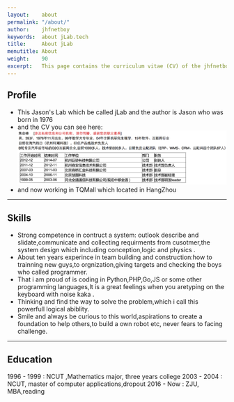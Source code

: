 ```yaml
---
layout:    about
permalink: "/about/"
author:    jhfnetboy
keywords:  about jLab.tech
title:     About jLab
menutitle: About
weight:    90
excerpt:   This page contains the curriculum vitae (CV) of the jhfnetboy.
---
```


## Profile

+ This Jason's Lab which be called jLab and the author is Jason who was born in 1976
+ and the CV you can see here:
![jLab.tech.cv](/assets/jiaohuifeng.curriculum.vitae.png)
+ and now working in TQMall which located in HangZhou
---

## Skills

- Strong competence in contruct a system: outlook describe and slidate,communicate and collecting requirments from cusotmer,the system design which including conception,logic and physics .
- About ten years experince in team building and construction:how to trainning new guys,to orgnization,giving targets and checking the boys who called programmer.
- That i am proud of  is coding in Python,PHP,Go,JS or some other programming languages,It is a great feelings when you aretyping on the keyboard with noise kaka .
- Thinking and find the way to solve the problem,which i call this powerfull logical abiblity.
- Smile and always be curious to this world,aspirations to create a foundation to help others,to build a own robot etc, never fears to facing challenge.

---

## Education

1996 - 1999
: NCUT ,Mathematics major, three years college
2003 - 2004
: NCUT, master of computer applications,dropout
2016 - Now
: ZJU, MBA,reading  
